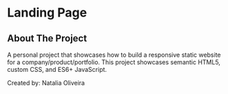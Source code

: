 # Landing Page

## About The Project
A personal project that showcases how to build a responsive static website for a company/product/portfolio. This project showcases semantic HTML5, custom CSS, and ES6+ JavaScript.

Created by: Natalia Oliveira